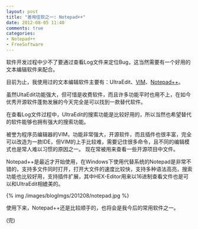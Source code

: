 ```yaml
---
layout: post
title: "善用佳软之一: Notepad++"
date: 2012-08-05 11:40
comments: true
categories:
- Notepad++
- FreeSoftware
---
```


软件开发过程中少不了要通过查看Log文件来定位Bug，这当然需要有一个好用的文本编辑软件来配合。

目前为止，我使用过的文本编辑软件主要有：UltraEdit、[VIM][1]、[Notepad++][2]。

虽然UltaEdit功能强大，但可惜是收费软件，而且许多功能平时也用不上，在如今优秀开源软件蓬勃发展的今天完全是可以找到一款替代软件。
<!--more-->

在查看Log文件过程中，UltraEdit的搜索功能是比较好用的，所以当然也希望替代的软件能够也拥有强大的搜索功能。

被誉为程序员编辑器的VIM，功能非常强大，开源软件，而且插件也很丰富，完全可以改造为一款IDE，但VIM的上手比较难，需要记住很多命令，且不同的编辑模式也是常人难以习惯的原因之一。
现在常被用来查看一些开源项目中文件。

Notepad++是最近才开始使用，在Windows下使用代替系统的Notepad是非常不错的，支持多文件同时打开，打开大文件的速度比较快，支持多种语法高亮，搜索功能也比较好用，支持插件扩展，其中HEX-Editor用来以16进制查看文件也是可以和UltraEdit相媲美的。

{% img /images/blogImgs/201208/notepad.jpg %}

使用下来，Notepad++还是比较顺手的，也将会是我今后的常用软件之一。

[1]:http://www.vim.org/
[2]:http://notepad-plus-plus.org/

(完)

